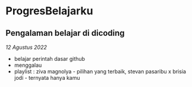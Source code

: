 # ProgresBelajarku
Pengalaman belajar di dicoding
--
*12 Agustus 2022*
- belajar perintah dasar github
- menggalau
- playlist : ziva magnolya - pilihan yang terbaik, stevan pasaribu x brisia jodi - ternyata hanya kamu
